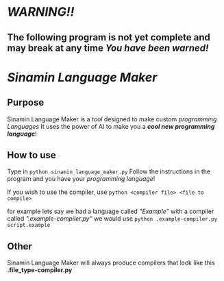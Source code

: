# ***WARNING!!***
**The following program is not yet complete**
**and may break at any time**
***You have been warned!***
---

# ***Sinamin Language Maker***
## **Purpose**
Sinamin Language Maker is a *tool* designed to make custom *programming Languages*
It uses the power of AI to make you a ***cool new programming language***!

## **How to use**
Type in ```python sinamin_language_maker.py```
Follow the instructions in the program and you have your *programming language*!

If you wish to use the compiler, use 
```python <compiler file> <file to compile>```

for example lets say we had a language called *"Example"* with a compiler called *".example-compiler.py"* we would use
```python .example-compiler.py script.example```

## **Other**
Sinamin Language Maker will always produce compilers that look like this **.file_type-compiler.py**